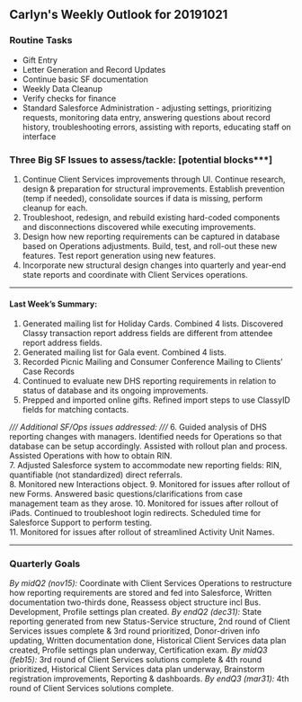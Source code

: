 ## Carlyn's Weekly Outlook for 20191021
### Routine Tasks
* Gift Entry
* Letter Generation and Record Updates
* Continue basic SF documentation
* Weekly Data Cleanup
* Verify checks for finance
* Standard Salesforce Administration - adjusting settings, prioritizing requests, monitoring data entry, answering questions about record history, troubleshooting errors, assisting with reports, educating staff on interface

### Three Big SF Issues to assess/tackle: [potential blocks***]
1. Continue Client Services improvements through UI.  Continue research, design & preparation for structural improvements.  Establish prevention (temp if needed), consolidate sources if data is missing, perform cleanup for each.
2. Troubleshoot, redesign, and rebuild existing hard-coded components and disconnections discovered while executing improvements.
3. Design how new reporting requirements can be captured in database based on Operations adjustments.  Build, test, and roll-out these new features.  Test report generation using new features.
4. Incorporate new structural design changes into quarterly and year-end state reports and coordinate with Client Services operations.

- - - -
#### Last Week’s Summary:
1. Generated mailing list for Holiday Cards.  Combined 4 lists.  Discovered Classy transaction report address fields are different from attendee report address fields.  
2. Generated mailing list for Gala event.  Combined 4 lists.  
3. Recorded Picnic Mailing and Consumer Conference Mailing to Clients’ Case Records
4. Continued to evaluate new DHS reporting requirements in relation to status of database and its ongoing improvements.
5. Prepped and imported online gifts.  Refined import steps to use ClassyID fields for matching contacts. 

*/// Additional SF/Ops issues addressed: ///*
6. Guided analysis of DHS reporting changes with managers.  Identified needs for Operations so that database can be setup accordingly.  Assisted with rollout plan and process.  Assisted Operations with how to obtain RIN.  
7. Adjusted Salesforce system to accommodate new reporting fields: RIN, quantifiable (not standardized) direct referrals.  
8. Monitored new Interactions object.
9. Monitored for issues after rollout of new Forms.  Answered basic questions/clarifications from case management team as they arose.
10. Monitored for issues after rollout of iPads.  Continued to troubleshoot login redirects.  Scheduled time for Salesforce Support to perform testing.  
11. Monitored for issues after rollout of streamlined Activity Unit Names.

- - - -
### Quarterly Goals
*By midQ2 (nov15):* Coordinate with Client Services Operations to restructure how reporting requirements are stored and fed into Salesforce, Written documentation two-thirds done, Reassess object structure incl Bus. Development, Profile settings plan created.
*By endQ2 (dec31):* State reporting generated from new Status-Service structure, 2nd round of Client Services issues complete & 3rd round prioritized, Donor-driven info updating, Written documentation done, Historical Client Services data plan created, Profile settings plan underway, Certification exam.
*By midQ3 (feb15):* 3rd round of Client Services solutions complete & 4th round prioritized, Historical Client Services data plan underway, Brainstorm registration improvements, Reporting & dashboards.
*By endQ3 (mar31):* 4th round of Client Services solutions complete.